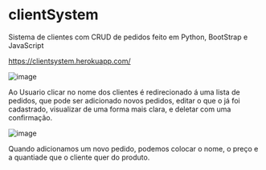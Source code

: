 # clientSystem
Sistema de clientes com CRUD de pedidos feito em Python, BootStrap e JavaScript

https://clientsystem.herokuapp.com/

![image](https://user-images.githubusercontent.com/61760730/115812279-84659000-a3c7-11eb-8783-02730cf94f20.png)

Ao Usuario clicar no nome dos clientes é redirecionado á uma lista de pedidos, que pode ser adicionado novos pedidos, editar o que o já foi cadastrado, visualizar de uma forma mais clara, e deletar com uma confirmação.

![image](https://user-images.githubusercontent.com/61760730/115812541-ef16cb80-a3c7-11eb-8c1c-72cf811c1c69.png)

Quando adicionamos um novo pedido, podemos colocar o nome, o preço e a quantiade que o cliente quer do produto.

